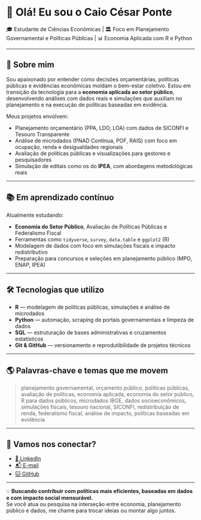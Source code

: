 # 👋 Olá! Eu sou o Caio César Ponte

🎓 Estudante de Ciências Econômicas | 🏛️ Foco em Planejamento Governamental e Políticas Públicas | 📊 Economia Aplicada com R e Python

---

## 🚀 Sobre mim

Sou apaixonado por entender como decisões orçamentárias, políticas públicas e evidências econômicas moldam o bem-estar coletivo. Estou em transição da tecnologia para a **economia aplicada ao setor público**, desenvolvendo análises com dados reais e simulações que auxiliam no planejamento e na execução de políticas baseadas em evidência.

Meus projetos envolvem:

- Planejamento orçamentário (PPA, LDO, LOA) com dados de SICONFI e Tesouro Transparente
- Análise de microdados (PNAD Contínua, POF, RAIS) com foco em ocupação, renda e desigualdades regionais
- Avaliação de políticas públicas e visualizações para gestores e pesquisadores
- Simulação de editais como os do **IPEA**, com abordagens metodológicas reais

---

## 📚 Em aprendizado contínuo

Atualmente estudando:

- **Economia do Setor Público**, Avaliação de Políticas Públicas e Federalismo Fiscal
- Ferramentas como `tidyverse`, `survey`, `data.table` e `ggplot2` (R)
- Modelagem de dados com foco em simulações fiscais e impacto redistributivo
- Preparação para concursos e seleções em planejamento público (MPO, ENAP, IPEA)

---

## 🛠️ Tecnologias que utilizo

- **R** — modelagem de políticas públicas, simulações e análise de microdados
- **Python** — automação, scraping de portais governamentais e limpeza de dados
- **SQL** — estruturação de bases administrativas e cruzamentos estatísticos
- **Git & GitHub** — versionamento e reprodutibilidade de projetos técnicos

---

## 🌎 Palavras-chave e temas que me movem

> planejamento governamental, orçamento público, políticas públicas, avaliação de políticas, economia aplicada, economia do setor público, R para dados públicos, microdados IBGE, dados socioeconômicos, simulações fiscais, tesouro nacional, SICONFI, redistribuição de renda, federalismo fiscal, análise de impacto, políticas baseadas em evidência

---

## 🤝 Vamos nos conectar?

- [📍 LinkedIn](https://www.linkedin.com/in/caio-cesar-ponte-economist/)
- [📬 E-mail](mailto:caiocesar.economist@gmail.com)
- [🐱 GitHub](https://github.com/CaioCesarEconomist)

---

💡 **Buscando contribuir com políticas mais eficientes, baseadas em dados e com impacto social mensurável.**  
Se você atua ou pesquisa na interseção entre economia, planejamento público e dados, me chame para trocar ideias ou montar algo juntos.
